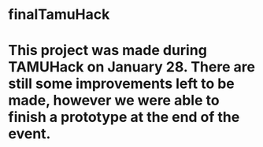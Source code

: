 # finalTamuHack
# This project was made during TAMUHack on January 28. There are still some improvements left to be made, however we were able to finish a prototype at the end of the event.

